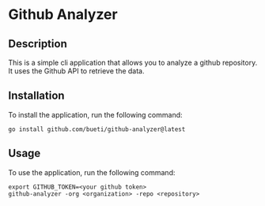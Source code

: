 # Github Analyzer

## Description
This is a simple cli application that allows you to analyze a github repository. It uses the Github API to retrieve the data.

## Installation
To install the application, run the following command:
```
go install github.com/bueti/github-analyzer@latest
```
## Usage
To use the application, run the following command:
```
export GITHUB_TOKEN=<your github token>
github-analyzer -org <organization> -repo <repository>
```
